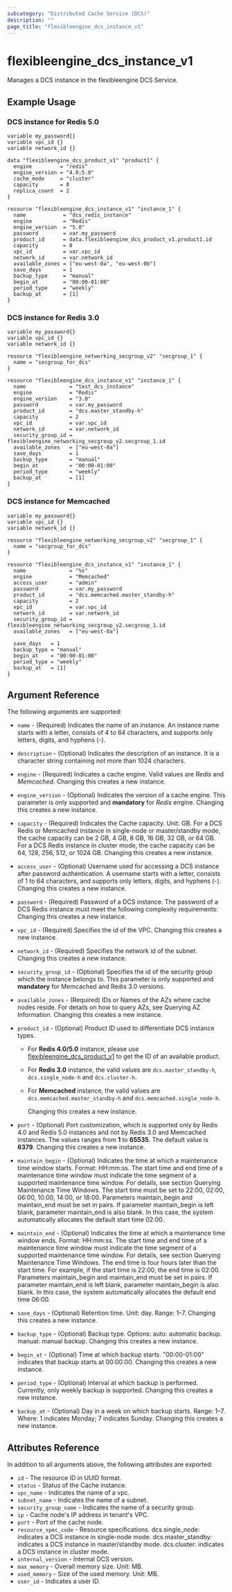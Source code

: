 ```yaml
---
subcategory: "Distributed Cache Service (DCS)"
description: ""
page_title: "flexibleengine_dcs_instance_v1"
---
```


# flexibleengine_dcs_instance_v1

Manages a DCS instance in the flexibleengine DCS Service.

## Example Usage

### DCS instance for Redis 5.0

```hcl
variable my_password{}
variable vpc_id {}
variable network_id {}

data "flexibleengine_dcs_product_v1" "product1" {
  engine         = "redis"
  engine_version = "4.0;5.0"
  cache_mode     = "cluster"
  capacity       = 8
  replica_count  = 2
}

resource "flexibleengine_dcs_instance_v1" "instance_1" {
  name            = "dcs_redis_instance"
  engine          = "Redis"
  engine_version  = "5.0"
  password        = var.my_password
  product_id      = data.flexibleengine_dcs_product_v1.product1.id
  capacity        = 8
  vpc_id          = var.vpc_id
  network_id      = var.network_id
  available_zones = ["eu-west-0a", "eu-west-0b"]
  save_days       = 1
  backup_type     = "manual"
  begin_at        = "00:00-01:00"
  period_type     = "weekly"
  backup_at       = [1]
}
```

### DCS instance for Redis 3.0

```hcl
variable my_password{}
variable vpc_id {}
variable network_id {}

resource "flexibleengine_networking_secgroup_v2" "secgroup_1" {
  name = "secgroup_for_dcs"
}

resource "flexibleengine_dcs_instance_v1" "instance_1" {
  name              = "test_dcs_instance"
  engine            = "Redis"
  engine_version    = "3.0"
  password          = var.my_password
  product_id        = "dcs.master_standby-h"
  capacity          = 2
  vpc_id            = var.vpc_id
  network_id        = var.network_id
  security_group_id = flexibleengine_networking_secgroup_v2.secgroup_1.id
  available_zones   = ["eu-west-0a"]
  save_days         = 1
  backup_type       = "manual"
  begin_at          = "00:00-01:00"
  period_type       = "weekly"
  backup_at         = [1]
}
```

### DCS instance for Memcached

```hcl
variable my_password{}
variable vpc_id {}
variable network_id {}

resource "flexibleengine_networking_secgroup_v2" "secgroup_1" {
  name = "secgroup_for_dcs"
}

resource "flexibleengine_dcs_instance_v1" "instance_1" {
  name              = "%s"
  engine            = "Memcached"
  access_user       = "admin"
  password          = var.my_password
  product_id        = "dcs.memcached.master_standby-h"
  capacity          = 2
  vpc_id            = var.vpc_id
  network_id        = var.network_id
  security_group_id = flexibleengine_networking_secgroup_v2.secgroup_1.id
  available_zones   = ["eu-west-0a"]

  save_days   = 1
  backup_type = "manual"
  begin_at    = "00:00-01:00"
  period_type = "weekly"
  backup_at   = [1]
}
```

## Argument Reference

The following arguments are supported:

* `name` - (Required) Indicates the name of an instance. An instance name starts with a letter,
    consists of 4 to 64 characters, and supports only letters, digits, and hyphens (-).

* `description` - (Optional) Indicates the description of an instance. It is a character
    string containing not more than 1024 characters.

* `engine` - (Required) Indicates a cache engine. Valid values are *Redis* and *Memcached*.
    Changing this creates a new instance.

* `engine_version` - (Optional) Indicates the version of a cache engine.
    This parameter is only supported and **mandatory** for *Redis* engine.
    Changing this creates a new instance.

* `capacity` - (Required) Indicates the Cache capacity. Unit: GB.
    For a DCS Redis or Memcached instance in single-node or master/standby mode, the cache
    capacity can be 2 GB, 4 GB, 8 GB, 16 GB, 32 GB, or 64 GB.
    For a DCS Redis instance in cluster mode, the cache capacity can be 64, 128, 256, 512,
    or 1024 GB. Changing this creates a new instance.

* `access_user` - (Optional) Username used for accessing a DCS instance after password
    authentication. A username starts with a letter, consists of 1 to 64 characters,
    and supports only letters, digits, and hyphens (-).
    Changing this creates a new instance.

* `password` - (Required) Password of a DCS instance.
    The password of a DCS Redis instance must meet the following complexity requirements:
    Changing this creates a new instance.

* `vpc_id` - (Required) Specifies the id of the VPC. Changing this creates a new instance.

* `network_id` - (Required) Specifies the network id of the subnet. Changing this creates a new instance.

* `security_group_id` - (Optional) Specifies the id of the security group which the instance belongs to.
    This parameter is only supported and **mandatory** for Memcached and Redis 3.0 versions.

* `available_zones` - (Required) IDs or Names of the AZs where cache nodes reside. For details
    on how to query AZs, see Querying AZ Information.
    Changing this creates a new instance.

* `product_id` - (Optional) Product ID used to differentiate DCS instance types.

  + For **Redis 4.0/5.0** instance, please use [flexibleengine_dcs_product_v1](https://registry.terraform.io/providers/FlexibleEngineCloud/flexibleengine/latest/docs/data-sources/dcs_product_v1)
    to get the ID of an available product.

  + For **Redis 3.0** instance, the valid values are `dcs.master_standby-h`, `dcs.single_node-h` and `dcs.cluster-h`.

  + For **Memcached** instance, the valid values are `dcs.memcached.master_standby-h` and `dcs.memcached.single_node-h`.

    Changing this creates a new instance.

* `port` - (Optional) Port customization, which is supported only by Redis 4.0 and Redis 5.0 instances and not by
  Redis 3.0 and Memcached instances. The values ranges from **1** to **65535**. The default value is **6379**.
  Changing this creates a new instance.

* `maintain_begin` - (Optional) Indicates the time at which a maintenance time window starts.
    Format: HH:mm:ss.
    The start time and end time of a maintenance time window must indicate the time segment of
    a supported maintenance time window. For details, see section Querying Maintenance Time Windows.
    The start time must be set to 22:00, 02:00, 06:00, 10:00, 14:00, or 18:00.
    Parameters maintain_begin and maintain_end must be set in pairs. If parameter maintain_begin
    is left blank, parameter maintain_end is also blank. In this case, the system automatically
    allocates the default start time 02:00.

* `maintain_end` - (Optional) Indicates the time at which a maintenance time window ends.
    Format: HH:mm:ss.
    The start time and end time of a maintenance time window must indicate the time segment of
    a supported maintenance time window. For details, see section Querying Maintenance Time Windows.
    The end time is four hours later than the start time. For example, if the start time is 22:00,
    the end time is 02:00.
    Parameters maintain_begin and maintain_end must be set in pairs. If parameter maintain_end is left
    blank, parameter maintain_begin is also blank. In this case, the system automatically allocates
    the default end time 06:00.

* `save_days` - (Optional) Retention time. Unit: day. Range: 1–7.
    Changing this creates a new instance.

* `backup_type` - (Optional) Backup type. Options:
    auto: automatic backup.
    manual: manual backup.
    Changing this creates a new instance.

* `begin_at` - (Optional) Time at which backup starts. "00:00-01:00" indicates that backup
    starts at 00:00:00. Changing this creates a new instance.

* `period_type` - (Optional) Interval at which backup is performed. Currently, only weekly
    backup is supported. Changing this creates a new instance.

* `backup_at` - (Optional) Day in a week on which backup starts. Range: 1–7. Where: 1
    indicates Monday; 7 indicates Sunday. Changing this creates a new instance.

## Attributes Reference

In addition to all arguments above, the following attributes are exported:

* `id` - The resource ID in UUID format.
* `status` - Status of the Cache instance.
* `vpc_name` - Indicates the name of a vpc.
* `subnet_name` - Indicates the name of a subnet.
* `security_group_name` - Indicates the name of a security group.
* `ip` - Cache node's IP address in tenant's VPC.
* `port` - Port of the cache node.
* `resource_spec_code` - Resource specifications.
    dcs.single_node: indicates a DCS instance in single-node mode.
    dcs.master_standby: indicates a DCS instance in master/standby mode.
    dcs.cluster: indicates a DCS instance in cluster mode.
* `internal_version` - Internal DCS version.
* `max_memory` - Overall memory size. Unit: MB.
* `used_memory` - Size of the used memory. Unit: MB.
* `user_id` - Indicates a user ID.
